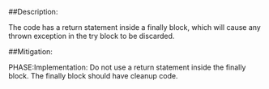 ##Description:

The code has a return statement inside a finally block, which will cause any thrown exception in the try block to be discarded.



##Mitigation:


PHASE:Implementation:
Do not use a return statement inside the finally block. The finally block should have cleanup code.

